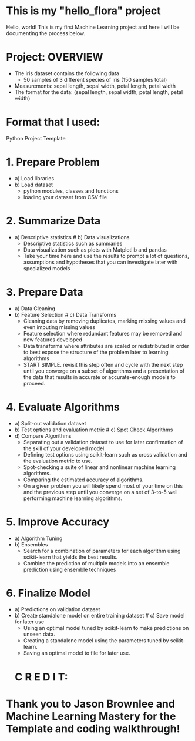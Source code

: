 # This is my "hello_flora" project
Hello, world! This is my first Machine Learning project and here I will be documenting the process below.

# Project: OVERVIEW
- The iris dataset contains the following data
  - 50 samples of 3 different species of iris (150 samples total)
- Measurements: sepal length, sepal width, petal length, petal width
- The format for the data: (sepal length, sepal width, petal length, petal width)

# Format that I used:
Python Project Template
# 1. Prepare Problem
- a) Load libraries 
- b) Load dataset
  - python modules, classes and functions 
  - loading your dataset from CSV file

# 2. Summarize Data
- a) Descriptive statistics # b) Data visualizations
  - Descriptive statistics such as summaries
  - Data visualization such as plots with Matplotlib and pandas
  - Take your time here and use the results to prompt a lot of questions, assumptions and hypotheses
    that you can investigate later with specialized models

# 3. Prepare Data
- a) Data Cleaning
- b) Feature Selection # c) Data Transforms
  - Cleaning data by removing duplicates, marking missing values and even imputing missing values
  - Feature selection where redundant features may be removed and new features developed
  - Data transforms where attributes are scaled or redistributed in order to best expose the
    structure of the problem later to learning algorithms 
  - START SIMPLE. revisit this step often and cycle with the next step until you converge on a subset
    of algorithms and a presentation of the data that results in accurate or accurate-enough models to proceed. 


# 4. Evaluate Algorithms
- a) Split-out validation dataset
- b) Test options and evaluation metric # c) Spot Check Algorithms
- d) Compare Algorithms
  - Separating out a validation dataset to use for later confirmation of the skill of your developed
model.
  - Defining test options using scikit-learn such as cross validation and the evaluation metric to 
use.
  - Spot-checking a suite of linear and nonlinear machine learning algorithms.
  - Comparing the estimated accuracy of algorithms.
  - On a given problem you will likely spend most of your time on this and the previous step until 
    you converge on a set of 3-to-5 well performing machine learning algorithms.

# 5. Improve Accuracy 
- a) Algorithm Tuning 
- b) Ensembles
  - Search for a combination of parameters for each algorithm using scikit-learn that yields the best results.
  - Combine the prediction of multiple models into an ensemble prediction using ensemble techniques

# 6. Finalize Model
- a) Predictions on validation dataset
- b) Create standalone model on entire training dataset # c) Save model for later use
  - Using an optimal model tuned by scikit-learn to make predictions on unseen data.
  - Creating a standalone model using the parameters tuned by scikit-learn.
  - Saving an optimal model to file for later use.
  # C R E D I T:
# Thank you to Jason Brownlee and Machine Learning Mastery for the Template and coding walkthrough! 
